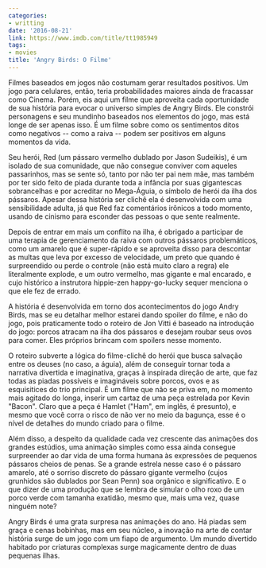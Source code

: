 ```yaml
---
categories:
- writting
date: '2016-08-21'
link: https://www.imdb.com/title/tt1985949
tags:
- movies
title: 'Angry Birds: O Filme'
---
```


Filmes baseados em jogos não costumam gerar resultados positivos. Um jogo para celulares, então, teria probabilidades maiores ainda de fracassar como Cinema. Porém, eis aqui um filme que aproveita cada oportunidade de sua história para evocar o universo simples de Angry Birds. Ele constrói personagens e seu mundinho baseados nos elementos do jogo, mas está longe de ser apenas isso. É um filme sobre como os sentimentos ditos como negativos -- como a raiva -- podem ser positivos em alguns momentos da vida.

Seu herói, Red (um pássaro vermelho dublado por Jason Sudeikis), é um isolado de sua comunidade, que não consegue conviver com aqueles passarinhos, mas se sente só, tanto por não ter pai nem mãe, mas também por ter sido feito de piada durante toda a infância por suas gigantescas sobrancelhas e por acreditar no Mega-Águia, o símbolo de herói da ilha dos pássaros. Apesar dessa história ser clichê ela é desenvolvida com uma sensibilidade adulta, já que Red faz comentários irônicos a todo momento, usando de cinismo para esconder das pessoas o que sente realmente.

Depois de entrar em mais um conflito na ilha, é obrigado a participar de uma terapia de gerenciamento da raiva com outros pássaros problemáticos, como um amarelo que é super-rápido e se aproveita disso para descontar as multas que leva por excesso de velocidade, um preto que quando é surpreendido ou perde o controle (não está muito claro a regra) ele literalmente explode, e um outro vermelho, mas gigante e mal encarado, e cujo histórico a instrutora hippie-zen happy-go-lucky sequer menciona o que ele fez de errado.

A história é desenvolvida em torno dos acontecimentos do jogo Andry Birds, mas se eu detalhar melhor estarei dando spoiler do filme, e não do jogo, pois praticamente todo o roteiro de Jon Vitti é baseado na introdução do jogo: porcos atracam na ilha dos pássaros e desejam roubar seus ovos para comer. Eles próprios brincam com spoilers nesse momento.

O roteiro subverte a lógica do filme-clichê do herói que busca salvação entre os deuses (no caso, a águia), além de conseguir tornar toda a narrativa divertida e imaginativa, graças à inspirada direção de arte, que faz todas as piadas possíveis e imagináveis sobre porcos, ovos e as esquisitices do trio principal. É um filme que não se priva em, no momento mais agitado do longa, inserir um cartaz de uma peça estrelada por Kevin "Bacon". Claro que a peça é Hamlet ("Ham", em inglês, é presunto), e mesmo que você corra o risco de não ver no meio da bagunça, esse é o nível de detalhes do mundo criado para o filme.

Além disso, a despeito da qualidade cada vez crescente das animações dos grandes estúdios, uma animação simples como essa ainda consegue surpreender ao dar vida de uma forma humana às expressões de pequenos pássaros cheios de penas. Se a grande estrela nesse caso é o pássaro amarelo, até o sorriso discreto do pássaro gigante vermelho (cujos grunhidos são dublados por Sean Penn) soa orgânico e significativo. E o que dizer de uma produção que se lembra de simular o olho roxo de um porco verde com tamanha exatidão, mesmo que, mais uma vez, quase ninguém note?

Angry Birds é uma grata surpresa nas animações do ano. Há piadas sem graça e cenas bobinhas, mas em seu núcleo, a inovação na arte de contar história surge de um jogo com um fiapo de argumento. Um mundo divertido habitado por criaturas complexas surge magicamente dentro de duas pequenas ilhas.

